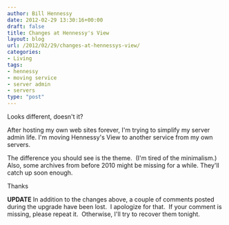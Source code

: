 ```yaml
---
author: Bill Hennessy
date: 2012-02-29 13:30:16+00:00
draft: false
title: Changes at Hennessy's View
layout: blog
url: /2012/02/29/changes-at-hennessys-view/
categories:
- Living
tags:
- hennessy
- moving service
- server admin
- servers
type: "post"
---
```


Looks different, doesn't it?

After hosting my own web sites forever, I'm trying to simplify my server admin life. I'm moving Hennessy's View to another service from my own servers.

The difference you should see is the theme.  (I'm tired of the minimalism.) Also, some archives from before 2010 might be missing for a while. They'll catch up soon enough.

Thanks

**UPDATE** In addition to the changes above, a couple of comments posted during the upgrade have been lost.  I apologize for that.  If your comment is missing, please repeat it.  Otherwise, I'll try to recover them tonight.
